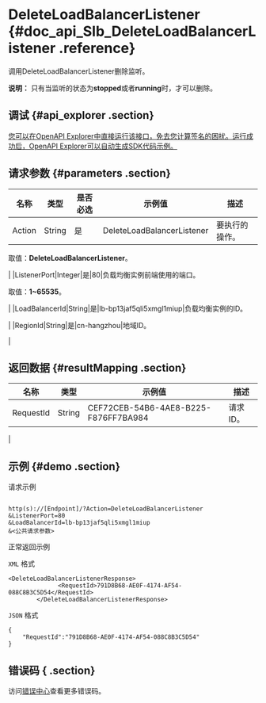# DeleteLoadBalancerListener {#doc_api_Slb_DeleteLoadBalancerListener .reference}

调用DeleteLoadBalancerListener删除监听。

**说明：** 只有当监听的状态为**stopped**或者**running**时，才可以删除。

## 调试 {#api_explorer .section}

[您可以在OpenAPI Explorer中直接运行该接口，免去您计算签名的困扰。运行成功后，OpenAPI Explorer可以自动生成SDK代码示例。](https://api.aliyun.com/#product=Slb&api=DeleteLoadBalancerListener&type=RPC&version=2014-05-15)

## 请求参数 {#parameters .section}

|名称|类型|是否必选|示例值|描述|
|--|--|----|---|--|
|Action|String|是|DeleteLoadBalancerListener|要执行的操作。

 取值：**DeleteLoadBalancerListener**。

 |
|ListenerPort|Integer|是|80|负载均衡实例前端使用的端口。

 取值：**1~65535**。

 |
|LoadBalancerId|String|是|lb-bp13jaf5qli5xmgl1miup|负载均衡实例的ID。

 |
|RegionId|String|是|cn-hangzhou|地域ID。

 |

## 返回数据 {#resultMapping .section}

|名称|类型|示例值|描述|
|--|--|---|--|
|RequestId|String|CEF72CEB-54B6-4AE8-B225-F876FF7BA984|请求ID。

 |

## 示例 {#demo .section}

请求示例

``` {#request_demo}

http(s)://[Endpoint]/?Action=DeleteLoadBalancerListener
&ListenerPort=80
&LoadBalancerId=lb-bp13jaf5qli5xmgl1miup
&<公共请求参数>

```

正常返回示例

`XML` 格式

``` {#xml_return_success_demo}
<DeleteLoadBalancerListenerResponse>
			  <RequestId>791D8B68-AE0F-4174-AF54-088C8B3C5D54</RequestId>
		</DeleteLoadBalancerListenerResponse>
```

`JSON` 格式

``` {#json_return_success_demo}
{
	"RequestId":"791D8B68-AE0F-4174-AF54-088C8B3C5D54"
}
```

## 错误码 { .section}

访问[错误中心](https://error-center.alibabacloud.com/status/product/Slb)查看更多错误码。

